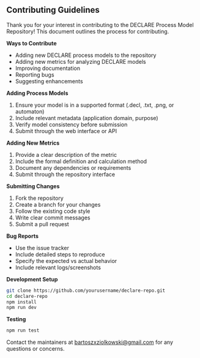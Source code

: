 ## Contributing Guidelines

Thank you for your interest in contributing to the DECLARE Process Model Repository! This document outlines the process for contributing.

**Ways to Contribute**
- Adding new DECLARE process models to the repository
- Adding new metrics for analyzing DECLARE models
- Improving documentation
- Reporting bugs
- Suggesting enhancements

**Adding Process Models**
1. Ensure your model is in a supported format (.decl, .txt, .png, or automaton)
2. Include relevant metadata (application domain, purpose)
3. Verify model consistency before submission
4. Submit through the web interface or API

**Adding New Metrics**
1. Provide a clear description of the metric
2. Include the formal definition and calculation method
3. Document any dependencies or requirements
4. Submit through the repository interface

**Submitting Changes**
1. Fork the repository
2. Create a branch for your changes
3. Follow the existing code style
4. Write clear commit messages
5. Submit a pull request

**Bug Reports**
- Use the issue tracker
- Include detailed steps to reproduce
- Specify the expected vs actual behavior
- Include relevant logs/screenshots

**Development Setup**
```bash
git clone https://github.com/yourusername/declare-repo.git
cd declare-repo
npm install
npm run dev
```

**Testing**
```bash
npm run test
```

Contact the maintainers at bartoszxziolkowski@gmail.com for any questions or concerns.
